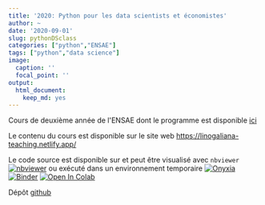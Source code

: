 ```yaml
---
title: '2020: Python pour les data scientists et économistes'
author: ~
date: '2020-09-01'
slug: pythonDSclass
categories: ["python","ENSAE"]
tags: ["python","data science"]
image:
  caption: ''
  focal_point: ''
output:
  html_document:
    keep_md: yes
---
```


Cours de deuxième année de l'ENSAE dont le programme est disponible
[ici](https://www.ensae.fr/courses/python-pour-le-data-scientist-pour-leconomiste/)

Le contenu du cours est disponible sur le site web
<https://linogaliana-teaching.netlify.app/>

Le code source est disponible sur
<a href="https://github.com/linogaliana/python-datascientist" class="github"><i class="fab fa-github"></i></a>
et peut être visualisé avec `nbviewer` [![nbviewer](https://img.shields.io/badge/visualize-nbviewer-blue)](https://nbviewer.jupyter.org/github/linogaliana/python-datascientist/tree/master)
ou exécuté dans un environnement temporaire
[![Onyxia](https://img.shields.io/badge/launch-onyxia-brightgreen)](https://spyrales.sspcloud.fr/my-lab/catalogue/inseefrlab-datascience/jupyter/deploiement)
[![Binder](https://mybinder.org/badge_logo.svg)](https://mybinder.org/v2/gh/linogaliana/python-datascientist/master)
[![Open In Colab](https://colab.research.google.com/assets/colab-badge.svg)](http://colab.research.google.com/github/linogaliana/python-datascientist/blob/master)



Dépôt [github](https://github.com/linogaliana/python-datascientist)
